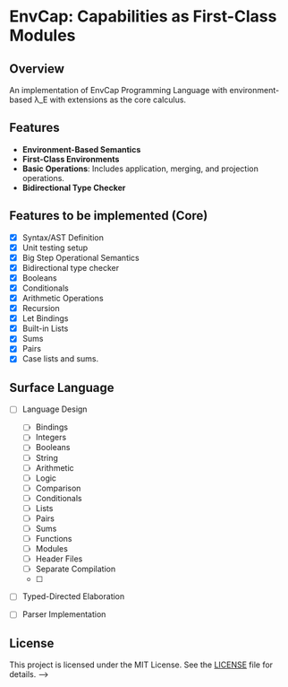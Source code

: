 # EnvCap: Capabilities as First-Class Modules

## Overview

An implementation of EnvCap Programming Language with environment-based λ_E with extensions as the core calculus.

## Features

- **Environment-Based Semantics**
- **First-Class Environments**
- **Basic Operations**: Includes application, merging, and projection operations.
- **Bidirectional Type Checker**

## Features to be implemented (Core)

- [x] Syntax/AST Definition
- [x] Unit testing setup
- [x] Big Step Operational Semantics
- [x] Bidirectional type checker
- [x] Booleans
- [x] Conditionals
- [x] Arithmetic Operations
- [x] Recursion
- [x] Let Bindings
- [x] Built-in Lists
- [x] Sums
- [x] Pairs
- [x] Case lists and sums.

## Surface Language

- [ ] Language Design
    - [ ] Bindings
    - [ ] Integers
    - [ ] Booleans
    - [ ] String
    - [ ] Arithmetic
    - [ ] Logic
    - [ ] Comparison
    - [ ] Conditionals
    - [ ] Lists
    - [ ] Pairs
    - [ ] Sums
    - [ ] Functions
    - [ ] Modules
    - [ ] Header Files
    - [ ] Separate Compilation
    - [ ] 
- [ ] Typed-Directed Elaboration
- [ ] Parser Implementation


## License

This project is licensed under the MIT License. See the [LICENSE](LICENSE) file for details. -->
